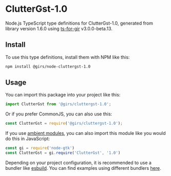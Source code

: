 
# ClutterGst-1.0

Node.js TypeScript type definitions for ClutterGst-1.0, generated from library version 1.6.0 using [ts-for-gir](https://github.com/gjsify/ts-for-gjs) v3.0.0-beta.13.

## Install

To use this type definitions, install them with NPM like this:
```bash
npm install @girs/node-cluttergst-1.0
```

## Usage

You can import this package into your project like this:
```ts
import ClutterGst from '@girs/cluttergst-1.0';
```

Or if you prefer CommonJS, you can also use this:
```ts
const ClutterGst = require('@girs/cluttergst-1.0');
```

If you use [ambient modules](https://github.com/gjsify/ts-for-gir/tree/main/packages/cli#ambient-modules), you can also import this module like you would do this in JavaScript:

```ts
const gi = require('node-gtk')
const ClutterGst = gi.require('ClutterGst', '1.0')
```

Depending on your project configuration, it is recommended to use a bundler like [esbuild](https://esbuild.github.io/). You can find examples using different bundlers [here](https://github.com/gjsify/ts-for-gir/tree/main/examples).